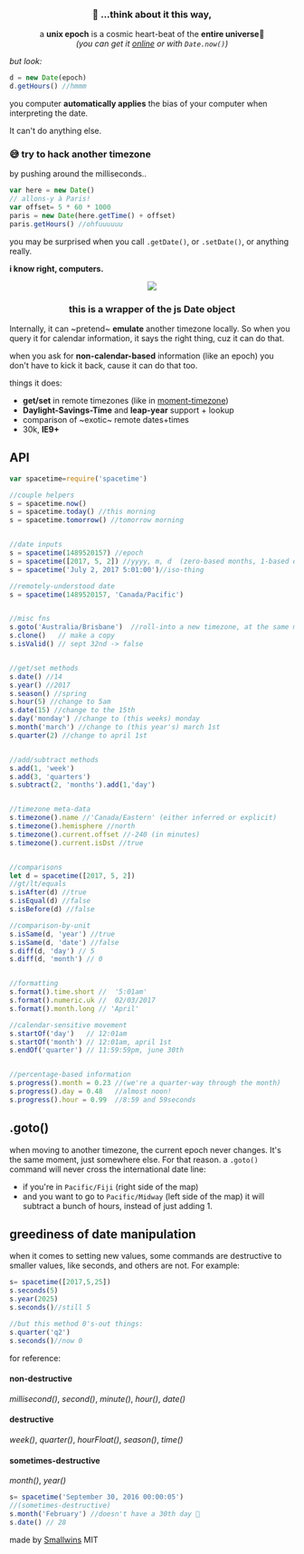 <div align="center">
  <h3>
   🌠 ...think about it this way,
  </h3>
  a <b>unix epoch</b> is a cosmic heart-beat of the <b>entire universe</b>💫
  <div>
    <i>(you can get it <a href="http://www.convert-unix-time.com">online</a> or with <code>Date.now()</code>)</i>
  </div>
</div>

<i>but look:</i>
```js
d = new Date(epoch)
d.getHours() //hmmm
```
you computer <b>automatically applies</b> the bias of your computer when interpreting the date.

<div align="left">
  It can't do anything else.
</div>

<div align="left">
  <h3>😅 try to hack another timezone</h3>
</div>
by pushing around the milliseconds..

```js
var here = new Date()
// allons-y à Paris!
var offset= 5 * 60 * 1000
paris = new Date(here.getTime() + offset)
paris.getHours() //ohfuuuuuu
```
you may be surprised when you call `.getDate()`, or `.setDate()`, or anything really.

<b>i know right, computers.</b>
<div align="center">
  <img src="https://cloud.githubusercontent.com/assets/399657/23921748/277df1d8-08d6-11e7-8b64-d92be8750b4c.png"/>
</div>

<div align="center">
  <h3>this is a wrapper of the js Date object</h3>
</div>

Internally, it can ~pretend~ **emulate** another timezone locally. So when you query it for calendar information, it says the right thing, cuz it can do that.

when you ask for **non-calendar-based** information (like an epoch) you don't have to kick it back, cause it can do that too.

things it does:

* **get/set** in remote timezones (like in [moment-timezone](http://momentjs.com))
* **Daylight-Savings-Time** and **leap-year** support + lookup
* comparison of ~exotic~ remote dates+times
* 30k, <b>IE9+</b>

## API
```js
var spacetime=require('spacetime')

//couple helpers
s = spacetime.now()
s = spacetime.today() //this morning
s = spacetime.tomorrow() //tomorrow morning


//date inputs
s = spacetime(1489520157) //epoch
s = spacetime([2017, 5, 2]) //yyyy, m, d  (zero-based months, 1-based days)
s = spacetime('July 2, 2017 5:01:00')//iso-thing

//remotely-understood date
s = spacetime(1489520157, 'Canada/Pacific')


//misc fns
s.goto('Australia/Brisbane')  //roll-into a new timezone, at the same moment
s.clone()   // make a copy
s.isValid() // sept 32nd -> false


//get/set methods
s.date() //14
s.year() //2017
s.season() //spring
s.hour(5) //change to 5am
s.date(15) //change to the 15th
s.day('monday') //change to (this weeks) monday
s.month('march') //change to (this year's) march 1st
s.quarter(2) //change to april 1st


//add/subtract methods
s.add(1, 'week')
s.add(3, 'quarters')
s.subtract(2, 'months').add(1,'day')


//timezone meta-data
s.timezone().name //'Canada/Eastern' (either inferred or explicit)
s.timezone().hemisphere //north
s.timezone().current.offset //-240 (in minutes)
s.timezone().current.isDst //true


//comparisons
let d = spacetime([2017, 5, 2])
//gt/lt/equals
s.isAfter(d) //true
s.isEqual(d) //false
s.isBefore(d) //false

//comparison-by-unit
s.isSame(d, 'year') //true
s.isSame(d, 'date') //false
s.diff(d, 'day') // 5
s.diff(d, 'month') // 0


//formatting
s.format().time.short //  '5:01am'
s.format().numeric.uk //  02/03/2017
s.format().month.long // 'April'

//calendar-sensitive movement
s.startOf('day')   // 12:01am
s.startOf('month') // 12:01am, april 1st
s.endOf('quarter') // 11:59:59pm, june 30th


//percentage-based information
s.progress().month = 0.23 //(we're a quarter-way through the month)
s.progress().day = 0.48   //almost noon!
s.progress().hour = 0.99  //8:59 and 59seconds
```

## .goto()
when moving to another timezone, the current epoch never changes. It's the same moment, just somewhere else.
For that reason. a `.goto()` command will never cross the international date line:
* if you're in `Pacific/Fiji` (right side of the map)
* and you want to go to `Pacific/Midway` (left side of the map)
it will subtract a bunch of hours, instead of just adding 1.

## greediness of date manipulation
when it comes to setting new values, some commands are destructive to smaller values, like seconds, and others are not. For example:
```js
s= spacetime([2017,5,25])
s.seconds(5)
s.year(2025)
s.seconds()//still 5

//but this method 0's-out things:
s.quarter('q2')
s.seconds()//now 0
```

for reference:
#### non-destructive
*millisecond()*, *second()*, *minute()*, *hour()*, *date()*
#### destructive
*week()*, *quarter()*, *hourFloat()*, *season()*, *time()*
#### sometimes-destructive
*month()*, *year()*
```js
s= spacetime('September 30, 2016 00:00:05')
//(sometimes-destructive)
s.month('February') //doesn't have a 30th day 😬
s.date() // 28
```

made by [Smallwins](https://smallwins.today/)
MIT
